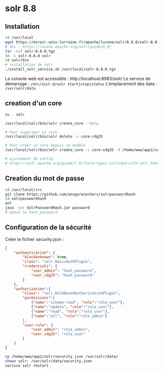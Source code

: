 # solr 8.8

## Installation

```bash
cd /usr/local
wget https://miroir.univ-lorraine.fr/apache/lucene/solr/8.8.0/solr-8.8.0.tgz
# doc : https://lucene.apache.org/solr/guide/8_8/
tar -xzf solr-8.8.0.tgz
ln -s solr-8.8.0 solr
cd solr/bin
# installation de solr
./install_solr_service.sh /usr/local/solr-8.8.0.tgz
```

La console web est accessible : http://localhost:8983/solr/
Le service de démarrage : ```/etc/init.d/solr start|stop|status```
L'emplacement des data : ```/var/solr/data```



## creation d'un core

```bash
su - solr

/usr/local/solr/bin/solr create_core --help

# Pour supprimer un core
/usr/local/solr/bin/solr delete -c core-cdg35

# Pour créer un core depuis un modèle
/usr/local/solr/bin/solr create_core -c core-cdg35 -d /home/www/app1/solr/config/

# ajustement de config
# https://solr.apache.org/guide/7_0/field-types-included-with-solr.html
```


## Creation du mot de passe

```bash
cd /usr/local/src
git clone https://github.com/ansgarwiechers/solrpasswordhash
cd solrpasswordhash
ant
java -jar SolrPasswordHash.jar password
# donne le hash_password
```

## Configuration de la sécurité

Créer le fichier security.json :
```json
{
    "authentication": {
        "blockUnknown": true,
        "class": "solr.BasicAuthPlugin",
        "credentials": {
            "user_admin": "hash_password",
            "user_cdg35": "hash_password"
        }
    },
    "authorization":{
        "class": "solr.RuleBasedAuthorizationPlugin",
        "permissions":[
            {"name":"schema-read", "role":"role_user"},
            {"name":"update", "role":"role_user"},
            {"name":"read", "role":"role_user"},
            {"name":"all", "role":"role_admin"}
        ],
        "user-role": {
            "user_admin": "role_admin",
            "user_cdg35": "role_user"
        }
    }
}
```

```bash
cp /home/www/app1/solr/security.json /var/solr/data/
chown solr: /var/solr/data/security.json
service solr restart
```
